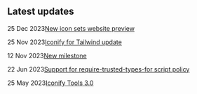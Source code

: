 <!-- DO NOT EDIT THIS COMPONENT IT IS AUTOGENERATED -->
## Latest updates

<div class="latest-news">
<p><span>25 Dec 2023</span><a href="/news/2023.html#icon-sets-preview">New icon sets website preview</a></p>
<p><span>25 Nov 2023</span><a href="/news/2023.html#tailwind-scale">Iconify for Tailwind update</a></p>
<p><span>12 Nov 2023</span><a href="/news/2023.html#new-milestone">New milestone</a></p>
<p><span>22 Jun 2023</span><a href="/news/2023.html#require-trusted-types-for">Support for require-trusted-types-for script policy</a></p>
<p><span>25 May 2023</span><a href="/news/2023.html#tools3">Iconify Tools 3.0</a></p>
</div>
